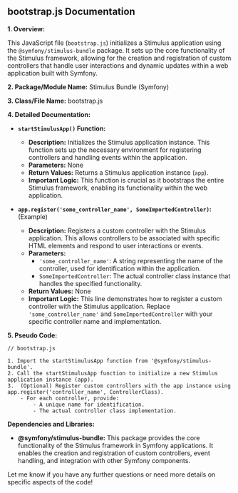 ## bootstrap.js Documentation

**1. Overview:**

This JavaScript file (`bootstrap.js`) initializes a Stimulus application using the `@symfony/stimulus-bundle` package. It sets up the core functionality of the Stimulus framework, allowing for the creation and registration of custom controllers that handle user interactions and dynamic updates within a web application built with Symfony. 

**2. Package/Module Name:**  Stimulus Bundle (Symfony)

**3. Class/File Name:** bootstrap.js

**4. Detailed Documentation:**

* **`startStimulusApp()` Function:**
    - **Description:** Initializes the Stimulus application instance. This function sets up the necessary environment for registering controllers and handling events within the application.
    - **Parameters:** None
    - **Return Values:** Returns a Stimulus application instance (`app`).
    - **Important Logic:**  This function is crucial as it bootstraps the entire Stimulus framework, enabling its functionality within the web application.

* **`app.register('some_controller_name', SomeImportedController)`:** (Example)
    - **Description:** Registers a custom controller with the Stimulus application. This allows controllers to be associated with specific HTML elements and respond to user interactions or events.
    - **Parameters:** 
        - `'some_controller_name'`: A string representing the name of the controller, used for identification within the application.
        - `SomeImportedController`: The actual controller class instance that handles the specified functionality.
    - **Return Values:** None
    - **Important Logic:** This line demonstrates how to register a custom controller with the Stimulus application. Replace `'some_controller_name'` and `SomeImportedController` with your specific controller name and implementation.

**5. Pseudo Code:**

```
// bootstrap.js

1. Import the startStimulusApp function from '@symfony/stimulus-bundle'.
2. Call the startStimulusApp function to initialize a new Stimulus application instance (app).
3.  (Optional) Register custom controllers with the app instance using app.register('controller_name', ControllerClass). 
    - For each controller, provide:
        - A unique name for identification.
        - The actual controller class implementation.

```



**Dependencies and Libraries:**

* **@symfony/stimulus-bundle:** This package provides the core functionality of the Stimulus framework in Symfony applications. It enables the creation and registration of custom controllers, event handling, and integration with other Symfony components.


Let me know if you have any further questions or need more details on specific aspects of the code!